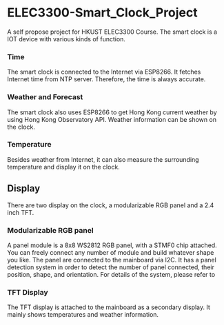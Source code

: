 # ELEC3300-Smart_Clock_Project
A self propose project for HKUST ELEC3300 Course. The smart clock is a IOT device with various kinds of function.

### Time
The smart clock is connected to the Internet via ESP8266. It fetches Internet time from NTP server. Therefore, the time is always accurate.

### Weather and Forecast
The smart clock also uses ESP8266 to get Hong Kong current weather by using Hong Kong Observatory API. Weather information can be shown on the clock.

### Temperature
Besides weather from Internet, it can also measure the surrounding temperature and display it on the clock.

## Display
There are two display on the clock, a modularizable RGB panel and a 2.4 inch TFT.

### Modularizable RGB panel
A panel module is a 8x8 WS2812 RGB panel, with a STMF0 chip attached. You can freely connect any number of module and build whatever shape you like. The panel are connected to the mainboard via I2C. It has a panel detection system in order to detect the number of panel connected, their position, shape, and orientation. For details of the system, please refer to

### TFT Display
The TFT display is attached to the mainboard as a secondary display. It mainly shows temperatures and weather information.
